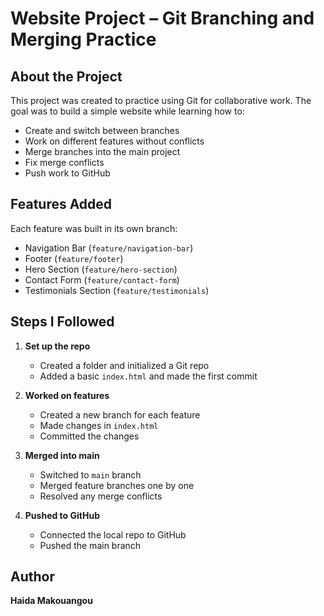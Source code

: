 # Website Project – Git Branching and Merging Practice

## About the Project

This project was created to practice using Git for collaborative work. The goal was to build a simple website while learning how to:

- Create and switch between branches
- Work on different features without conflicts
- Merge branches into the main project
- Fix merge conflicts
- Push work to GitHub

## Features Added

Each feature was built in its own branch:

- Navigation Bar (`feature/navigation-bar`)
- Footer (`feature/footer`)
- Hero Section (`feature/hero-section`)
- Contact Form (`feature/contact-form`)
- Testimonials Section (`feature/testimonials`)

## Steps I Followed

1. **Set up the repo**
   - Created a folder and initialized a Git repo
   - Added a basic `index.html` and made the first commit

2. **Worked on features**
   - Created a new branch for each feature
   - Made changes in `index.html`
   - Committed the changes

3. **Merged into main**
   - Switched to `main` branch
   - Merged feature branches one by one
   - Resolved any merge conflicts

4. **Pushed to GitHub**
   - Connected the local repo to GitHub
   - Pushed the main branch 

## Author

**Haida Makouangou**  
  

